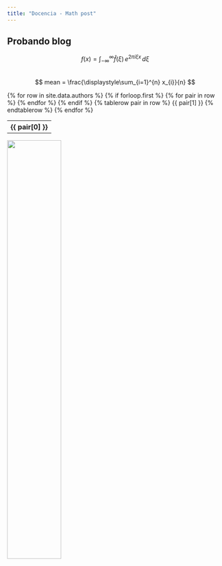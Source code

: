 ```yaml
---
title: "Docencia - Math post"
---
```

## Probando blog   
$$ f(x) = \int_{-\infty}^\infty \hat f(\xi)\,e^{2 \pi i \xi x} \,d\xi $$   
$$ mean = \frac{\displaystyle\sum_{i=1}^{n} x_{i}}{n} $$

<!-- {{ site.data.authors }} -->

<table>
  {% for row in site.data.authors %}
    {% if forloop.first %}
    <tr>
      {% for pair in row %}
        <th>{{ pair[0] }}</th>
      {% endfor %}
    </tr>
    {% endif %}
      {% tablerow pair in row %}
        {{ pair[1] }}
      {% endtablerow %}
  {% endfor %}
</table>

<img 
src="https://www.ull.es/portal/noticias/wp-content/uploads/sites/13/2018/04/ull-nuevo-logo.jpg"  
width="50%" 
/>